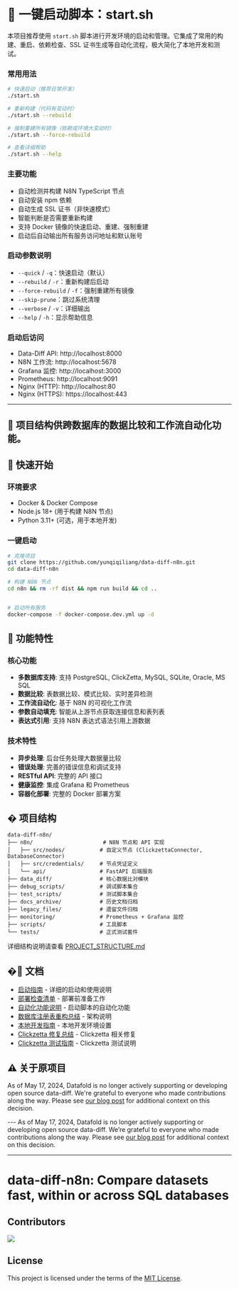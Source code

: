 # 🚀 一键启动脚本：start.sh

本项目推荐使用 `start.sh` 脚本进行开发环境的启动和管理。它集成了常用的构建、重启、依赖检查、SSL 证书生成等自动化流程，极大简化了本地开发和测试。

### 常用用法

```bash
# 快速启动（推荐日常开发）
./start.sh

# 重新构建（代码有变动时）
./start.sh --rebuild

# 强制重建所有镜像（依赖或环境大变动时）
./start.sh --force-rebuild

# 查看详细帮助
./start.sh --help
```

### 主要功能

- 自动检测并构建 N8N TypeScript 节点
- 自动安装 npm 依赖
- 自动生成 SSL 证书（非快速模式）
- 智能判断是否需要重新构建
- 支持 Docker 镜像的快速启动、重建、强制重建
- 启动后自动输出所有服务访问地址和默认账号

### 启动参数说明

- `--quick` / `-q`：快速启动（默认）
- `--rebuild` / `-r`：重新构建后启动
- `--force-rebuild` / `-f`：强制重建所有镜像
- `--skip-prune`：跳过系统清理
- `--verbose` / `-v`：详细输出
- `--help` / `-h`：显示帮助信息

### 启动后访问

  - Data-Diff API: http://localhost:8000
  - N8N 工作流: http://localhost:5678
  - Grafana 监控: http://localhost:3000
  - Prometheus: http://localhost:9091
  - Nginx (HTTP): http://localhost:80
  - Nginx (HTTPS): https://localhost:443

---


## 🔗 项目结构供跨数据库的数据比较和工作流自动化功能。

## 🚀 快速开始

### 环境要求
- Docker & Docker Compose
- Node.js 18+ (用于构建 N8N 节点)
- Python 3.11+ (可选，用于本地开发)

### 一键启动
```bash
# 克隆项目
git clone https://github.com/yunqiqiliang/data-diff-n8n.git
cd data-diff-n8n

# 构建 N8N 节点
cd n8n && rm -rf dist && npm run build && cd ..


# 启动所有服务
docker-compose -f docker-compose.dev.yml up -d
```


## 🌟 功能特性

### 核心功能
- **多数据库支持**: 支持 PostgreSQL, ClickZetta, MySQL, SQLite, Oracle, MS SQL
- **数据比较**: 表数据比较、模式比较、实时差异检测
- **工作流自动化**: 基于 N8N 的可视化工作流
- **参数自动填充**: 智能从上游节点获取连接信息和表列表
- **表达式引用**: 支持 N8N 表达式语法引用上游数据

### 技术特性
- **异步处理**: 后台任务处理大数据量比较
- **错误处理**: 完善的错误信息和调试支持
- **RESTful API**: 完整的 API 接口
- **健康监控**: 集成 Grafana 和 Prometheus
- **容器化部署**: 完整的 Docker 部署方案


## � 项目结构

```
data-diff-n8n/
├── n8n/                      # N8N 节点和 API 实现
│   ├── src/nodes/           # 自定义节点 (ClickzettaConnector, DatabaseConnector)
│   ├── src/credentials/     # 节点凭证定义
│   └── api/                 # FastAPI 后端服务
├── data_diff/               # 核心数据比对模块
├── debug_scripts/           # 调试脚本集合
├── test_scripts/            # 测试脚本集合
├── docs_archive/            # 历史文档归档
├── legacy_files/            # 遗留文件归档
├── monitoring/              # Prometheus + Grafana 监控
├── scripts/                 # 工具脚本
└── tests/                   # 正式测试套件
```

详细结构说明请查看 [PROJECT_STRUCTURE.md](PROJECT_STRUCTURE.md)

## �📖 文档

- [启动指南](docs/STARTUP_GUIDE.md) - 详细的启动和使用说明
- [部署检查清单](docs/DEPLOYMENT_CHECKLIST.md) - 部署前准备工作
- [自动化功能说明](docs/AUTOMATION_FEATURES.md) - 启动脚本的自动化功能
- [数据库注册表重构总结](docs/DATABASE_REGISTRY_REFACTOR_SUMMARY.md) - 架构说明
- [本地开发指南](docs/LOCAL_DEV.md) - 本地开发环境设置
- [Clickzetta 修复总结](docs/CLICKZETTA_FIX_SUMMARY.md) - Clickzetta 相关修复
- [Clickzetta 测试指南](docs/CLICKZETTA_TESTING_GUIDE.md) - Clickzetta 测试说明

## ⚠️ 关于原项目

As of May 17, 2024, Datafold is no longer actively supporting or developing open source data-diff. We're grateful to everyone who made contributions along the way. Please see [our blog post](https://www.datafold.com/blog/sunsetting-open-source-data-diff) for additional context on this decision.

---️ As of May 17, 2024, Datafold is no longer actively supporting or developing open source data-diff. We’re grateful to everyone who made contributions along the way. Please see [our blog post](https://www.datafold.com/blog/sunsetting-open-source_data-diff) for additional context on this decision.

---

# data-diff-n8n: Compare datasets fast, within or across SQL databases

## Contributors

<a href="https://github.com/yunqiqiliang/data-diff-n8n/graphs/contributors">
  <img src="https://contributors-img.web.app/image?repo=yunqiqiliang/data-diff-n8n" />
</a>

## License

This project is licensed under the terms of the [MIT License](https://github.com/yunqiqiliang/data-diff-n8n/blob/master/LICENSE).
